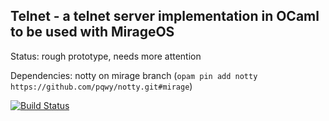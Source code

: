 ## Telnet - a telnet server implementation in OCaml to be used with MirageOS

Status: rough prototype, needs more attention

Dependencies: notty on mirage branch (`opam pin add notty https://github.com/pqwy/notty.git#mirage`)

[![Build Status](https://travis-ci.org/hannesm/telnet.svg?branch=master)](https://travis-ci.org/hannesm/telnet)
